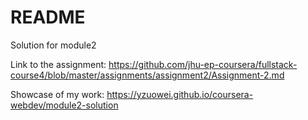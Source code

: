# README

Solution for module2

Link to the assignment: https://github.com/jhu-ep-coursera/fullstack-course4/blob/master/assignments/assignment2/Assignment-2.md

Showcase of my work: https://yzuowei.github.io/coursera-webdev/module2-solution